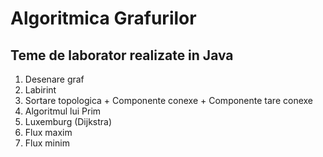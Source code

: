# Algoritmica Grafurilor
## Teme de laborator realizate in Java
1. Desenare graf
2. Labirint
3. Sortare topologica + Componente conexe + Componente tare conexe
4. Algoritmul lui Prim
5. Luxemburg (Dijkstra)
6. Flux maxim
7. Flux minim
